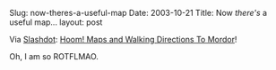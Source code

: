 Slug: now-theres-a-useful-map
Date: 2003-10-21
Title: Now *there's* a useful map...
layout: post

Via <a href="http://www.slashdot.org">Slashdot</a>: <a href="http://www.ooblick.com/text/tomordor/">Hoom! Maps and Walking Directions To Mordor</a>!

Oh, I am so ROTFLMAO.
